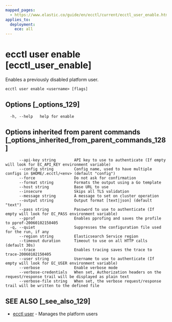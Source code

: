 ```yaml
---
mapped_pages:
  - https://www.elastic.co/guide/en/ecctl/current/ecctl_user_enable.html
applies_to:
  deployment:
    ece: all
---
```


# ecctl user enable [ecctl_user_enable]

Enables a previously disabled platform user.

```
ecctl user enable <username> [flags]
```


## Options [_options_129]

```
  -h, --help   help for enable
```


## Options inherited from parent commands [_options_inherited_from_parent_commands_128]

```
      --api-key string        API key to use to authenticate (If empty will look for EC_API_KEY environment variable)
      --config string         Config name, used to have multiple configs in $HOME/.ecctl/<env> (default "config")
      --force                 Do not ask for confirmation
      --format string         Formats the output using a Go template
      --host string           Base URL to use
      --insecure              Skips all TLS validation
      --message string        A message to set on cluster operation
      --output string         Output format [text|json] (default "text")
      --pass string           Password to use to authenticate (If empty will look for EC_PASS environment variable)
      --pprof                 Enables pprofing and saves the profile to pprof-20060102150405
  -q, --quiet                 Suppresses the configuration file used for the run, if any
      --region string         Elasticsearch Service region
      --timeout duration      Timeout to use on all HTTP calls (default 30s)
      --trace                 Enables tracing saves the trace to trace-20060102150405
      --user string           Username to use to authenticate (If empty will look for EC_USER environment variable)
      --verbose               Enable verbose mode
      --verbose-credentials   When set, Authorization headers on the request/response trail will be displayed as plain text
      --verbose-file string   When set, the verbose request/response trail will be written to the defined file
```


## SEE ALSO [_see_also_129]

* [ecctl user](/reference/ecctl_user.md) - Manages the platform users